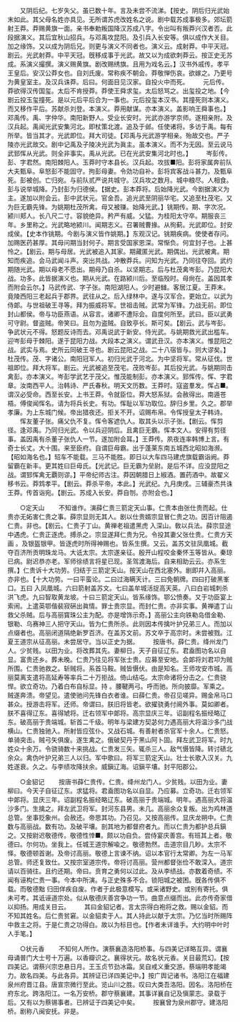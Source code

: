 <!-- { "loadSidebar": true } -->
　　又阴后纪。七岁失父。虽已数十年。言及未尝不流涕。【按史。阴后归光武始末如此。其父母名姓亦具见。无所谓苏虎改姓名之说。剧中载苏成事极多。郊坛箭射王莽。莽赐黄旗一面。亲书奉勅叛国降汉苏成八字。令出叫有叛莽兴汉者否。此段据演义。其后宜秋山招兵。与邓禹攻昆阳。及引兵入长安等。俱以成作大关目。加之缘饰。又以成为阴后兄。则更与演义不同者也。演义云。成射莽。中平天冠。剧云。光武射莽。中平天冠。旣移成事于光武。故又以为成欲刺莽云。按正史无苏成。系演义撮撰。演义赐黄旗。剧改赐绣旗。且用为戏名云。】汉书外戚传。孝平王皇后。安汉公莽女也。自刘氏废。常称疾不朝会。莽敬惮伤哀。欲嫁之。乃更号为黄皇室主。及汉兵诛莽。后曰。何面目见汉家。自投火中而死。 
　　元后传。莽欲得汉传国玺。太后不肯授莽。莽使王舜求玺。太后怒骂之。出玺投之地。【今剧云投玉玺撞死。是以元后平后合为一事也。元后投玺本汉书。其撞死则本演义。而又移作平后。苏献杀刘登。本演义。莽用献谋。亦本演义。盖影响王舜事也。】邓禹传。禹、字仲华。南阳新野人。受业长安时。光武亦游学京师。遂相亲附。及汉兵起。禹闻光武安集河北。即杖策北渡。追及于邺。任使诸将。多访于禹。每有所举。皆当其才。光武即位。拜大司徒。【邓禹与光武游学相亲。殆故交也。严子陵亦光武故交。剧中记禹及子陵决光武为眞主。虽本演义。而不为无因。至云说马武郅恽从光武。则全非事实。禹从光武。已在光武安集河北时也。】 
　　岑彭传。彭、字君然。南阳棘阳人。玉莽时守本县长。汉兵起。攻拔■阳。彭将家属奔前队大夫甄阜。阜怒彭不能固守。拘彭母妻。令効功自补。彭将宾客战斗甚力。及甄阜死。彭被创。亡归宛。与前队贰严说共城守。汉兵攻之数月。城中粮尽。人相食。彭与说举城降。乃封彭为归德侯。【据史。彭本莽将。后始降光武。今剧据演义为主。遂加以附会云。彭中武状元。官金吾。追光武至阴丽华宅。又追至杜茂宅。又为巨无霸先锋。为姚期杜茂所禽。母又被赚。始降光武。】铫期传。期、字次况。颍川郏人。长八尺二寸。容貌绝异。矜严有威。父猛。为桂阳太守卒。期服丧三年。乡里称之。光武略地颍川。闻期志义。召署贼曹掾。从徇蓟。光武即位。封安成侯。【史本作铫期。今剧与演义皆作姚期。】东观汉记。铫期疾病。使使者存问。加赐医药甚厚。其母问期当封何子。期言受国家恩深。常惭负。何宜封子也。上甚怜之。【剧云。期与母居。光武被追入其家。期藏匿光武。期偶出。光武被禽。期知而疾追。会马武闻斗声。突出共战。冲散莽兵。问知为光武。乃同往夺回。武约期随光武。期以母老不愿出。期母乃自杀。以坚期志。后与杜茂禽岑彭。乃昆阳大战。功多。此皆据演义也。期从光武。在路颍川后。至临殁时。母尙在。盖因其孝而附会云尔。】马武传武、字子张。南阳湖阳人。少时避雠。客居江夏。王莽末。竟陵西阳三老起兵于郡界。武往从之。后入绿林中。遂与汉军合。更始立。以武为侍郞。与世祖破王寻等。拜为振威将军。世祖击贼。武常为军锋。力战无前。即位封山都侯。帝与功臣燕语。从容言。诸卿不遭际会。自度何所至。武曰。臣以武勇可守尉。督盗贼。帝笑曰。且勿为盗贼。自致亭长。斯可矣。【剧云。武与岑彭。争武状元不得。怒题反诗而去。邓禹说武于新安。侍光武。与姚期救光武出槛车。迎岑彭母于棘阳。遂于昆阳力战。大段本之演义。谓武丑汉。亦本演义。惟昆阳之战。武实与焉。史所云同破王寻也。剧云昆阳之战。二十八宿皆与。则大谬矣。】杜茂传。茂、字诸公。南阳冠军人。初归光武于河北。为中坚将军。常从征伐。世祖即位。拜大将军。剧云。光武被追至茂宅。茂败岑彭。其后投光武。与姚期同击禽彭。亦本演义。岑彭学武艺于茂父。惟茂能制彭。亦本演义。郅恽传。恽、字君章。汝南西平人。治韩诗、严氏春秋。明天文历数。王莽时。寇盗羣发。恽占■。谓汉必受命。西至长安。上书王莽。令就臣位。莽大怒系狱。会赦得出。南遁苍梧。傅俊闻恽名。请为将兵长史。有功。恽耻以军功取位。辞归乡里。久之。郡举孝廉。为上东城门候。帝出猎夜还。拒关不开。诏赐布帛。令恽授皇太子韩诗。 
　　恽友董子张。痛父仇不复。恽令客遮仇人。取其头以示子张。【剧云。恽剪径。逢邓禹。乃同归光武。令以兵迎阴后。且禽巨无霸。恽本文人。安得有剪径事。盖因禹有杀董子张仇人一节。遂加附会耳。】王莽传。夙夜连率韩博上言。有奇士长丈。大十围。来至臣府。自谓巨毋霸。出于蓬莱东南五城西北昭如海濒。【昭如海名也。】轺车不能载。三马不能胜。即日以大车四马建虎旗载霸诣阙。莽留霸在新丰。更其姓曰巨毋氏。【光武记。巨无霸为垒尉。是后不详。应没昆阳之战。谓郅恽禽无覇则谬。】平帝纪师古注。莽因朝腊日上椒酒。置药酒中。故翟义移书云。莽鸩孝平。【剧云。莽杀平帝。本此。】光武纪。九月庚戌。三辅豪杰共诛王莽。传首诣宛。【剧云。苏成入长安。莽自刎。亦附会也。】 


　　○定天山 
　　不知谁作。演薛仁贵三箭定天山事。仁贵本由张仕贵而起。仕贵亦无妬害仁贵之事。薛宗显则无其人。剧以仕贵婿宗显冒仁贵之功。因百计阻遏仁贵。非也。【剧云。仁贵子丁山。黄禅老祖遣黑虎 入深山。敎以兵法。薛宗显途中遇虎。仁贵正逐虎。搏杀之。宗显遂拜仁贵为兄。令投其妻父张仕贵。仁贵方天画 。及银盔银甲。皆逐虎时所得神赐也。皆系生撰。又云。盖苏文驻凤凰城。截夺百济所贡明珠龙马。大诋太宗。太宗遂亲征。殷开山程咬金秦怀玉等皆从。秦琼已病。尉迟恭亦老。军师徐绩言将星已现。圣驾渡海后。自来相助云云。亦系生撰。】仁贵诉十大功劳。归结于三箭定天山。按天山在西北塞外。剧即幷入高丽。亦非也。【十大功劳。一曰平蛮论。二曰过海瞒天计。三曰免朝牌。四曰打破黑峯口。五曰 入凤凰城。六曰箭射盖苏文。七曰盖牟城活捉高天英。八曰白岩城刺杀洪飞虎。九曰智取黄龙坡。十曰三箭定天山。皆系缘饰。鄂公愤奏。又于功臣宴上索闹。上遣英鄂偕裴寂硏出眞情。罪士贵宗显。而封仁贵。亦非实事。黄禅遣丁山救父杀贼。后与高丽寳珠公主为配。亦是增饰示奇。】高丽公主向铁勒岛借金勒、银勒、乌赛神三人把守天山。皆为仁贵所杀。此则因本传擒叶护兄弟三人。而加以点缀者也。高丽闭道隔绝新罗百济。在盖苏文前。苏文卒于高宗时。未尝被戮。江夏王道宗从征高丽。未尝居守。当以正史为据。 
　　按唐书。薛仁贵。绛州龙门人。少贫贱。以田为业。将改葬其先。妻柳日。天子自征辽东。君盍图功名以自显。富贵还乡。葬未晚。仁贵乃往见将军张士贵。应募至安地。会郞将刘君卭为贼所围。仁贵驰救之。斩贼将。系首马鞍。贼皆慑伏。由是知名。王师攻安市城。高丽莫离支遣将高延寿等率兵二十万拒战。倚山结屯。太宗命诸将分击之。仁贵骁悍。欲立奇功。乃着白布自标显。持 。腰鞬两弓。呼而驰。所向披靡。军乘之。贼遂奔溃。帝望见。遣使驰问先锋白衣者谁。曰薛仁贵。帝召见嗟异。赐金帛马口甚众。授游击将军。还师。帝谓曰。朕旧将皆老。欲擢骁勇付阃外事。莫如卿者。朕不喜得辽东。喜得虓将。迁右领军中郞将。高宗显庆三年。诏副程名振经略辽东。破高丽于贵端城。斩首二千级。明年与梁建方契苾何力遇高丽大将温沙多门战横山。仁贵独驰入。所射皆应弦仆。又战石城。有善射者杀官军十余人。仁贵怒。单骑突击。贼弓矢俱废。遂生禽之。俄破契丹于黑山阿卜固。拜左武卫将军。时九姓众十余万。令骁骑数十来挑战。仁贵发三矢。辄杀三人。敌气慑皆降。转讨碛北余众。禽伪叶护兄弟三人以归。军中歌曰。将军三箭定天山。壮士长歌入汉关。九姓遂衰。久之。与李绩攻降扶余。威鎭辽海。诏鎭平壤。封平阳郡公。  


　　○金貂记 
　　按唐书薛仁贵传。仁贵。绛州龙门人。少贫贱。以田为业。妻柳曰。今天子自征辽东。求猛将。君盍图功名以自显。乃应募。立奇功。迁右领军中郞将。显庆三年。诏副程名振经略辽东。破高丽于贵端城。明年。遇高丽大将温沙多门。生擒之。拜左武卫将军。封河东县男。未几。高丽余众复叛。出为鸡林道总管。坐事贬象州。会赦还。帝思其功。乃召见。又按高丽传。显庆龙朔中。仁贵数与高丽战。数有功。及破平壤。剖其地为都督府者九。而以仁贵为都护总兵鎭之。又按尉迟敬德传。敬德性悻■。颇以功自负。尝侍宴庆善宫。有班其上者。敬德曰。尔何功。坐我上。任城王道宗解喩之。敬德勃然。击道宗目几眇。太宗不怿。敬德顿首谢。及帝讨高丽。敬德上言谏不纳。诏以本官行太常卿。为左一马军总管。师还复致仕。又按宗室道宗传。帝将讨高丽。营州都督张俭不敢深入。道宗请以百骑往。且约还期。帝曰。贲育之勇何以过此。及从李绩战。亦数着奇绩。不闻有诬构仁贵一事。今本中所演。与正史殊多不合。锁阳城之被困。旣各传俱不载。而敬德黜 归田佯疾自废。作者于此极意模写。或采诸野史。或别有寄托。俱未可考。其诋诬道宗处。似从敬德庆善宫争功一节。曲意点缀而出。此亦传奇家借以抑扬。用成关目云。 
　　其曰金貂记者。言太宗得白袍将之救。赐以金貂。而不知其姓名。后仁贵贫窘。以金貂卖于人。其人持此以献于太宗。乃忆当时所赐阵中救主之将。于是仁贵之功得白。故以为标目也。【作者未详谁手。大约明中叶时人手笔。】 


　　○状元香 
　　不知何人所作。演蔡襄造洛阳桥事。与四美记详略互异。谓襄母诵普门大士号十万遍。以香瓣识之。襄得状元。故名状元香。关目最荒幻。【按四美记。谓蔡兴宗忠悬日月。王玉贞节劲冰霜。吴自戒义重交游。蔡端明孝能竭力。故名四美。与此各异。其辨证已详四美记中。】按广舆记诸书。洛阳江在福建泉州府晋江县。唐宣宗微行至此。览山川之胜。叹曰大类吾洛阳。因名。洛阳桥在府东北。跨洛阳江。一名万安桥。郡守蔡襄建。其事详襄自记及愼蒙志。录载于后。又有以为蔡锡事者。已辨证于四美记中矣。 
　　按襄曾为泉州郡守。建洛阳桥。剧称八闽安抚。非是。 
